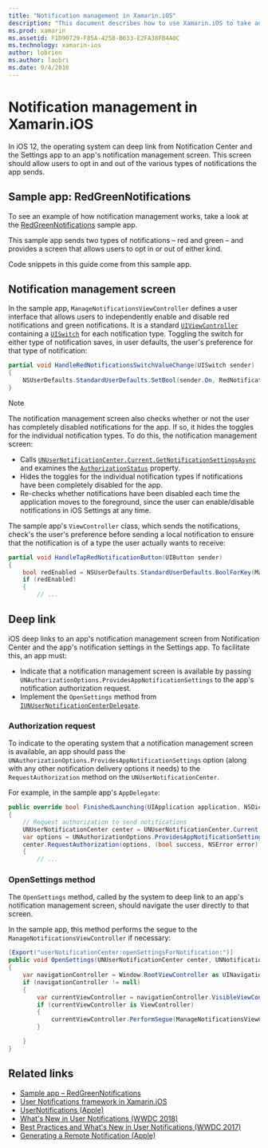 ```yaml
---
title: "Notification management in Xamarin.iOS"
description: "This document describes how to use Xamarin.iOS to take advantage of new notification management features introduced in iOS 12."
ms.prod: xamarin
ms.assetid: F1D90729-F85A-425B-B633-E2FA38FB4A0C
ms.technology: xamarin-ios
author: lobrien
ms.author: laobri
ms.date: 9/4/2018
---
```

# Notification management in Xamarin.iOS

In iOS 12, the operating system can deep link from Notification Center
and the Settings app to an app's notification management screen. This
screen should allow users to opt in and out of the various types of
notifications the app sends.

## Sample app: RedGreenNotifications

To see an example of how notification management works, take a look at the
[RedGreenNotifications](https://developer.xamarin.com/samples/monotouch/iOS12/RedGreenNotifications) 
sample app.

This sample app sends two types of notifications – red and green – and
provides a screen that allows users to opt in or out of either kind.

Code snippets in this guide come from this sample app.

## Notification management screen

In the sample app, `ManageNotificationsViewController` defines a user
interface that allows users to independently enable and disable red
notifications and green notifications. It is a standard
[`UIViewController`](https://developer.xamarin.com/api/type/UIKit.UIViewController/)
containing a
[`UISwitch`](https://developer.xamarin.com/api/type/UIKit.UISwitch/) for
each notification type. Toggling the switch for either type of
notification saves, in user defaults, the user's preference for that
type of notification:

```csharp
partial void HandleRedNotificationsSwitchValueChange(UISwitch sender)
{
    NSUserDefaults.StandardUserDefaults.SetBool(sender.On, RedNotificationsEnabledKey);
}
```

> [!NOTE]
> The notification management screen also checks whether or not the user
> has completely disabled notifications for the app. If so, it hides
> the toggles for the individual notification types. To do this, the
> notification management screen:
>
> - Calls [`UNUserNotificationCenter.Current.GetNotificationSettingsAsync`](https://developer.xamarin.com/api/member/UserNotifications.UNUserNotificationCenter.GetNotificationSettingsAsync()/)
> and examines the [`AuthorizationStatus`](https://developer.xamarin.com/api/property/UserNotifications.UNNotificationSettings.AuthorizationStatus/)
> property.
> - Hides the toggles for the individual notification types if notifications
> have been completely disabled for the app.
> - Re-checks whether notifications have been disabled each time the
> application moves to the foreground, since the user can enable/disable
> notifications in iOS Settings at any time.

The sample app's `ViewController` class, which sends the notifications,
check's the user's preference before sending a local notification to
ensure that the notification is of a type the user actually wants to
receive:

```csharp
partial void HandleTapRedNotificationButton(UIButton sender)
{
    bool redEnabled = NSUserDefaults.StandardUserDefaults.BoolForKey(ManageNotificationsViewController.RedNotificationsEnabledKey);
    if (redEnabled)
    {
        // ...
```

## Deep link

iOS deep links to an app's notification management screen from
Notification Center and the app's notification settings in the Settings
app. To facilitate this, an app must:

- Indicate that a notification management screen is available by passing
`UNAuthorizationOptions.ProvidesAppNotificationSettings` to the app's
notification authorization request.
- Implement the `OpenSettings` method from
[`IUNUserNotificationCenterDelegate`](https://developer.xamarin.com/api/type/UserNotifications.IUNUserNotificationCenterDelegate/).

### Authorization request

To indicate to the operating system that a notification management screen
is available, an app should pass the
`UNAuthorizationOptions.ProvidesAppNotificationSettings` option (along
with any other notification delivery options it needs) to the
`RequestAuthorization` method on the `UNUserNotificationCenter`.

For example, in the sample app's `AppDelegate`:

```csharp
public override bool FinishedLaunching(UIApplication application, NSDictionary launchOptions)
{
    // Request authorization to send notifications
    UNUserNotificationCenter center = UNUserNotificationCenter.Current;
    var options = UNAuthorizationOptions.ProvidesAppNotificationSettings | UNAuthorizationOptions.Alert | UNAuthorizationOptions.Sound | UNAuthorizationOptions.Provisional;
    center.RequestAuthorization(options, (bool success, NSError error) =>
    {
        // ...
```

### OpenSettings method

The `OpenSettings` method, called by the system to deep link to an app's
notification management screen, should navigate the user directly to that
screen.

In the sample app, this method performs the segue to the
`ManageNotificationsViewController` if necessary:

```csharp
[Export("userNotificationCenter:openSettingsForNotification:")]
public void OpenSettings(UNUserNotificationCenter center, UNNotification notification)
{
    var navigationController = Window.RootViewController as UINavigationController;
    if (navigationController != null)
    {
        var currentViewController = navigationController.VisibleViewController;
        if (currentViewController is ViewController)
        {
            currentViewController.PerformSegue(ManageNotificationsViewController.ShowManageNotificationsSegue, this);
        }

    }
}
```

## Related links

- [Sample app – RedGreenNotifications](https://developer.xamarin.com/samples/monotouch/iOS12/RedGreenNotifications)
- [User Notifications framework in Xamarin.iOS](~/ios/platform/user-notifications/index.md)
- [UserNotifications (Apple)](https://developer.apple.com/documentation/usernotifications?language=objc)
- [What's New in User Notifications (WWDC 2018)](https://developer.apple.com/videos/play/wwdc2018/710/)
- [Best Practices and What's New in User Notifications (WWDC 2017)](https://developer.apple.com/videos/play/wwdc2017/708/)
- [Generating a Remote Notification (Apple)](https://developer.apple.com/documentation/usernotifications/setting_up_a_remote_notification_server/generating_a_remote_notification)
